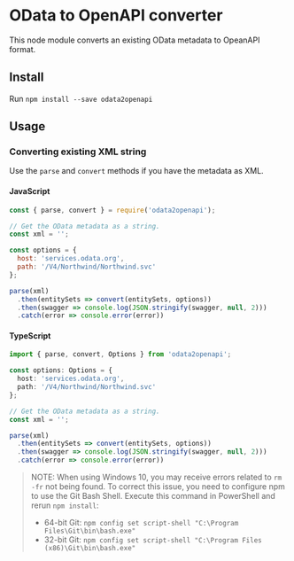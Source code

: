 # OData to OpenAPI converter

This node module converts an existing OData metadata to OpeanAPI format.

## Install

Run `npm install --save odata2openapi`

## Usage

### Converting existing XML string

Use the `parse` and `convert` methods if you have the metadata as XML.

#### JavaScript
 
```js
const { parse, convert } = require('odata2openapi');

// Get the OData metadata as a string.
const xml = '';

const options = {
  host: 'services.odata.org',
  path: '/V4/Northwind/Northwind.svc'
};

parse(xml)
  .then(entitySets => convert(entitySets, options))
  .then(swagger => console.log(JSON.stringify(swagger, null, 2)))
  .catch(error => console.error(error))
```

#### TypeScript
```TypeScript
import { parse, convert, Options } from 'odata2openapi';

const options: Options = {
  host: 'services.odata.org',
  path: '/V4/Northwind/Northwind.svc'
};

// Get the OData metadata as a string.
const xml = '';

parse(xml)
  .then(entitySets => convert(entitySets, options))
  .then(swagger => console.log(JSON.stringify(swagger, null, 2)))
  .catch(error => console.error(error))
```

> NOTE: When using Windows 10, you may receive errors related to `rm -fr` not being found. To correct this issue, you need to configure npm to use the Git Bash Shell. Execute this command in PowerShell and rerun `npm install`:
> * 64-bit Git: `npm config set script-shell "C:\Program Files\Git\bin\bash.exe"`
> * 32-bit Git: `npm config set script-shell "C:\Program Files (x86)\Git\bin\bash.exe"`
